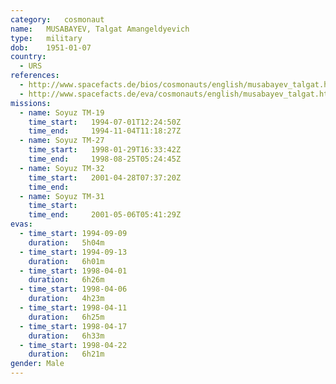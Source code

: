 ```yaml
---
category:	cosmonaut
name:	MUSABAYEV, Talgat Amangeldyevich 
type:	military
dob:	1951-01-07
country:
  - URS
references:
  - http://www.spacefacts.de/bios/cosmonauts/english/musabayev_talgat.htm
  - http://www.spacefacts.de/eva/cosmonauts/english/musabayev_talgat.htm
missions:
  - name: Soyuz TM-19
    time_start:   1994-07-01T12:24:50Z
    time_end:     1994-11-04T11:18:27Z
  - name: Soyuz TM-27
    time_start:   1998-01-29T16:33:42Z
    time_end:     1998-08-25T05:24:45Z
  - name: Soyuz TM-32
    time_start:   2001-04-28T07:37:20Z
    time_end:     
  - name: Soyuz TM-31
    time_start:   
    time_end:     2001-05-06T05:41:29Z
evas:
  - time_start: 1994-09-09
    duration:   5h04m
  - time_start: 1994-09-13
    duration:   6h01m
  - time_start: 1998-04-01
    duration:   6h26m
  - time_start: 1998-04-06
    duration:   4h23m
  - time_start: 1998-04-11
    duration:   6h25m
  - time_start: 1998-04-17
    duration:   6h33m
  - time_start: 1998-04-22
    duration:   6h21m
gender:	Male
---
```

